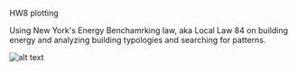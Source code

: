 HW8 plotting

Using New York's Energy Benchamrking law, aka Local Law 84 on building energy and analyzing building typologies and searching for patterns.


![alt text](https://github.com/tma353/PUI2017_tma353/blob/master/HW8_tma353/PUI2017_HW8_plot.png)
